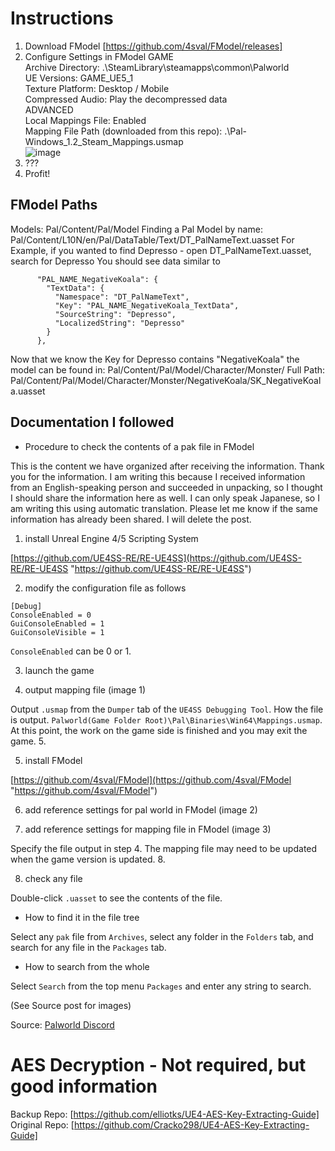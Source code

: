 # Instructions
1. Download FModel [https://github.com/4sval/FModel/releases]
2. Configure Settings in FModel
GAME  
Archive Directory: .\SteamLibrary\steamapps\common\Palworld  
UE Versions: GAME_UE5_1  
Texture Platform: Desktop / Mobile  
Compressed Audio: Play the decompressed data  
ADVANCED  
Local Mappings File: Enabled  
Mapping File Path (downloaded from this repo): .\Pal-Windows_1.2_Steam_Mappings.usmap  
![image](https://github.com/elliotks/Palworld-FModel/assets/10646544/cb09bdc2-a166-4344-b59b-dccb24ff1a2a)
3. ???
4. Profit!

## FModel Paths
Models: Pal/Content/Pal/Model
Finding a Pal Model by name: Pal/Content/L10N/en/Pal/DataTable/Text/DT_PalNameText.uasset
For Example, if you wanted to find Depresso - open DT_PalNameText.uasset, search for Depresso
You should see data similar to
```
      "PAL_NAME_NegativeKoala": {
        "TextData": {
          "Namespace": "DT_PalNameText",
          "Key": "PAL_NAME_NegativeKoala_TextData",
          "SourceString": "Depresso",
          "LocalizedString": "Depresso"
        }
      },
```
Now that we know the Key for Depresso contains "NegativeKoala" the model can be found in: Pal/Content/Pal/Model/Character/Monster/
Full Path: Pal/Content/Pal/Model/Character/Monster/NegativeKoala/SK_NegativeKoala.uasset


## Documentation I followed
-   Procedure to check the contents of a pak file in FModel

This is the content we have organized after receiving the information. Thank you for the information. I am writing this because I received information from an English\-speaking person and succeeded in unpacking, so I thought I should share the information here as well. I can only speak Japanese, so I am writing this using automatic translation. Please let me know if the same information has already been shared. I will delete the post.

1.  install Unreal Engine 4/5 Scripting System

[https://github.com/UE4SS-RE/RE-UE4SS](https://github.com/UE4SS-RE/RE-UE4SS "https://github.com/UE4SS-RE/RE-UE4SS")

2.  modify the configuration file as follows

```
[Debug]
ConsoleEnabled = 0
GuiConsoleEnabled = 1
GuiConsoleVisible = 1
```

`ConsoleEnabled` can be 0 or 1.

3.  launch the game

4.  output mapping file (image 1)

Output `.usmap` from the `Dumper` tab of the `UE4SS Debugging Tool`. How the file is output. `Palworld(Game Folder Root)\Pal\Binaries\Win64\Mappings.usmap`. At this point, the work on the game side is finished and you may exit the game. 5.

5.  install FModel

[https://github.com/4sval/FModel](https://github.com/4sval/FModel "https://github.com/4sval/FModel")

6.  add reference settings for pal world in FModel (image 2)

7.  add reference settings for mapping file in FModel (image 3)

Specify the file output in step 4. The mapping file may need to be updated when the game version is updated. 8.

8.  check any file

Double\-click `.uasset` to see the contents of the file.

-   How to find it in the file tree

Select any `pak` file from `Archives`, select any folder in the `Folders` tab, and search for any file in the `Packages` tab.

-   How to search from the whole

Select `Search` from the top menu `Packages` and enter any string to search.

(See Source post for images)

Source: [Palworld Discord](https://discord.com/channels/505994577942151180/1196354583040118824/1198468327308271698)

# AES Decryption - Not required, but good information
Backup Repo: [https://github.com/elliotks/UE4-AES-Key-Extracting-Guide] 
Original Repo: [https://github.com/Cracko298/UE4-AES-Key-Extracting-Guide]

